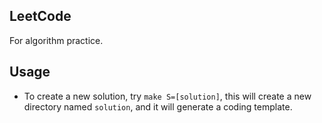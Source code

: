 ## LeetCode
For algorithm practice.

## Usage
- To create a new solution, try `make S=[solution]`, this will create a new directory named `solution`, and it will generate a coding template.

